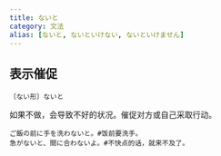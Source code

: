 ```yaml
---
title: ないと
category: 文法
alias: [ないと, ないといけない, ないといけません]
---
```


## 表示催促

`〔ない形〕ないと`

如果不做，会导致不好的状况。催促对方或自己采取行动。

```example
ご飯の前に手を洗わないと。#饭前要洗手。
急がないと、間に合わないよ。#不快点的话，就来不及了。
```
